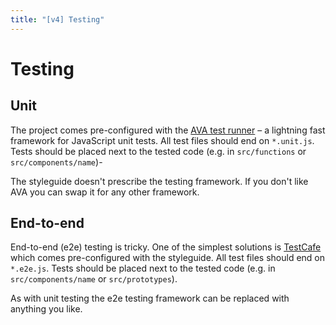 ```yaml
---
title: "[v4] Testing"
---
```


# Testing


## Unit

The project comes pre-configured with the [AVA test runner](https://github.com/avajs/ava) – a lightning fast framework for JavaScript unit tests. All test files should end on `*.unit.js`. Tests should be placed next to the tested code (e.g. in `src/functions` or `src/components/name`)-

The styleguide doesn't prescribe the testing framework. If you don't like AVA you can swap it for any other framework.


## End-to-end

End-to-end (e2e) testing is tricky. One of the simplest solutions is [TestCafe](https://devexpress.github.io/testcafe/) which comes pre-configured with the styleguide. All test files should end on `*.e2e.js`. Tests should be placed next to the tested code (e.g. in `src/components/name` or `src/prototypes`).

As with unit testing the e2e testing framework can be replaced with anything you like.
